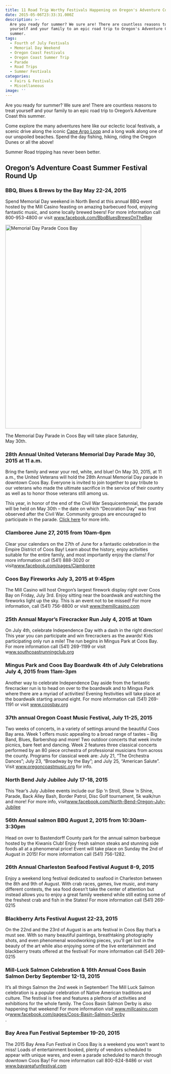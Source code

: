 ```yaml
---
title: 11 Road Trip Worthy Festivals Happening on Oregon's Adventure Coast
date: 2015-05-06T23:33:31.000Z
description: >-
  Are you ready for summer? We sure are! There are countless reasons to treat
  yourself and your family to an epic road trip to Oregon's Adventure Coast this
  summer.
tags:
  - Fourth of July Festivals
  - Memorial Day Weekend
  - Oregon Coast Festivals
  - Oregon Coast Summer Trip
  - Parade
  - Road Trips
  - Summer Festivals
categories:
  - Fairs & Festivals
  - Miscellaneous
image: ''
---
```

Are you ready for summer? We sure are! There are countless reasons to treat yourself and your family to an epic road trip to Oregon&#8217;s Adventure Coast this summer.

Come explore the many adventures here like our eclectic local festivals, a scenic drive along the iconic <a href="/trip-ideas/explore-the-cape-arago-beach-loop/" target="_blank">Cape Argo Loop</a> and a long walk along one of our unspoiled beaches. Spend the day fishing, hiking, riding the Oregon Dunes or all the above!

Summer Road tripping has never been better.

## Oregon&#8217;s Adventure Coast Summer Festival Round Up

### BBQ, Blues & Brews by the Bay May 22-24, 2015

Spend Memorial Day weekend in North Bend at this annual BBQ event hosted by the Mill Casino feasting on amazing barbecued food, enjoying fantastic music, and some locally brewed beers! For more information call 800-953-4800 or visit <a href="https://www.facebook.com/BbqBluesBrewsOnTheBay" target="_blank">www.facebook.com/BbqBluesBrewsOnTheBay</a>

<div id="attachment_66970" style="width: 437px" class="wp-caption alignright">
  <img class="size-full wp-image-66970" src="/wp-content/uploads/2015/05/86WbvLfVIOEe5MrJreIT3xhXHnnCoy6eYbN6bXIWlyM.jpg" alt="Memorial Day Parade Coos Bay" width="427" height="640" srcset="/wp-content/uploads/2015/05/86WbvLfVIOEe5MrJreIT3xhXHnnCoy6eYbN6bXIWlyM.jpg 427w, /wp-content/uploads/2015/05/86WbvLfVIOEe5MrJreIT3xhXHnnCoy6eYbN6bXIWlyM-80x120.jpg 80w, /wp-content/uploads/2015/05/86WbvLfVIOEe5MrJreIT3xhXHnnCoy6eYbN6bXIWlyM-89x133.jpg 89w" sizes="(max-width: 427px) 100vw, 427px" />
  
  <p class="wp-caption-text">
    The Memorial Day Parade in Coos Bay will take place Saturday, May 30th.
  </p>
</div>

### 28th Annual United Veterans Memorial Day Parade May 30, 2015 at 11 a.m.

Bring the family and wear your red, white, and blue! On May 30, 2015, at 11 a.m., the United Veterans will hold the 28th Annual Memorial Day parade in downtown Coos Bay. Everyone is invited to join together to pay tribute to our veterans who made the ultimate sacrifice in the service of their country as well as to honor those veterans still among us.

This year, in honor of the end of the Civil War Sesquicentennial, the parade will be held on May 30th – the date on which “Decoration Day” was first observed after the Civil War. Community groups are encouraged to participate in the parade. <a href="http://theworldlink.com/calendar/community-events/th-annual-united-veterans-memorial-day-parade/event_5a207c56-de07-11e4-a0e3-1fc328cb9190.html" target="_blank">Click here</a> for more info.

### Clamboree June 27, 2015 from 10am-6pm

Clear your calendars on the 27th of June for a fantastic celebration in the Empire District of Coos Bay! Learn about the history, enjoy activities suitable for the entire family, and most importantly enjoy the clams! For more information call (541) 888-3020 or visit<a href="https://www.facebook.com/pages/Clamboree/123517884393820" target="_blank">www.facebook.com/pages/Clamboree</a>

### Coos Bay Fireworks July 3, 2015 at 9:45pm

The Mill Casino will host Oregon’s largest firework display right over Coos Bay on Friday, July 3rd. Enjoy sitting near the boardwalk and watching the fireworks light up the sky. This is an event not to be missed! For more information, call (541) 756-8800 or visit <a href="http://www.themillcasino.com/" target="_blank">www.themillcasino.com</a>

### 25th Annual Mayor’s Firecracker Run July 4, 2015 at 10am

On July 4th, celebrate Independence Day with a dash in the right direction! This year you can participate and win firecrackers as the awards! Kids participating only run a mile! The run begins in Mingus Park at Coos Bay. For more information call (541) 269-1199 or visit w<a href="http://www.southcoastrunningclub.org/index.php/event-calendar" target="_blank">ww.southcoastrunningclub.org</a>

### Mingus Park and Coos Bay Boardwalk 4th of July Celebrations July 4, 2015 from 11am-3pm

Another way to celebrate Independence Day aside from the fantastic firecracker run is to head on over to the boardwalk and to Mingus Park where there are a myriad of activities! Evening festivities will take place at the boardwalk starting around eight. For more information call (541) 269-1191 or visit <a href="http://coosbay.org/" target="_blank">www.coosbay.org</a>

### 37th annual Oregon Coast Music Festival, July 11-25, 2015

Two weeks of concerts, in a variety of settings around the beautiful Coos Bay area. Week 1 offers music appealing to a broad range of tastes – Big Band, Blues, Barbershop and more! Two outdoor concerts that week invite picnics, bare feet and dancing. Week 2 features three classical concerts performed by an 80 piece orchestra of professional musicians from across the county. Programs for classical week are: July 21, “The Orchestra Dances”; July 23, “Broadway by the Bay”; and July 25, “American Salute”. Visit <a href="http://www.oregoncoastmusic.org/" target="_blank">www.oregoncoastmusic.org</a> for info.

### North Bend July Jubilee July 17-18, 2015

This Year’s July Jubilee events include our Sip ‘n Stroll, Show ‘n Shine, Parade, Back Alley Bash, Border Patrol, Disc Golf tournament, 5k walk/run and more! For more info, visit<a href="https://www.facebook.com/pages/North-Bend-Oregon-July-Jubilee/373301573623" target="_blank">www.facebook.com/North-Bend-Oregon-July-Jubilee</a>

### 56th Annual salmon BBQ August 2, 2015 from 10:30am-3:30pm

Head on over to Bastendorff County park for the annual salmon barbeque hosted by the Kiwanis Club! Enjoy fresh salmon steaks and stunning side foods all at a phenomenal price! Event will take place on Sunday the 2nd of August in 2015! For more information call (541) 756-1282.

### 26th Annual Charleston Seafood Festival August 8-9, 2015

Enjoy a weekend long festival dedicated to seafood in Charleston between the 8th and 9th of August. With crab races, games, live music, and many different contests, the sea food doesn’t take the center of attention but instead allows you to enjoy a great family weekend while still eating some of the freshest crab and fish in the States! For more information call (541) 269-0215

### Blackberry Arts Festival August 22-23, 2015

On the 22nd and the 23rd of August is an arts festival in Coos Bay that’s a must see. With so many beautiful paintings, breathtaking photography shots, and even phenomenal woodworking pieces, you’ll get lost in the beauty of the art while also enjoying some of the live entertainment and blackberry treats offered at the festival! For more information call (541) 269-0215

### Mill-Luck Salmon Celebration & 16th Annual Coos Basin Salmon Derby September 12-13, 2015

It’s all things Salmon the 2nd week in September! The Mill Luck Salmon celebration is a popular celebration of Native American traditions and culture. The festival is free and features a plethora of activities and exhibitions for the whole family. The Coos Basin Salmon Derby is also happening that weekend! For more information visit <a href="http://www.millcasino.com/" target="_blank">www.millcasino.com</a> or<a href="http://www.facebook.com/pages/Coos-Basin-Salmon-Derby/200180133368625" target="_blank">www.facebook.com/pages/Coos-Basin-Salmon-Derby<br /> </a>.

### Bay Area Fun Festival September 19-20, 2015

The 2015 Bay Area Fun Festival in Coos Bay is a weekend you won’t want to miss! Loads of entertainment booked, plenty of vendors scheduled to appear with unique wares, and even a parade scheduled to march through downtown Coos Bay! For more information call 800-824-8486 or visit <a href="http://www.bayareafunfestival.com/" target="_blank">www.bayareafunfestival.com</a>

&nbsp;
